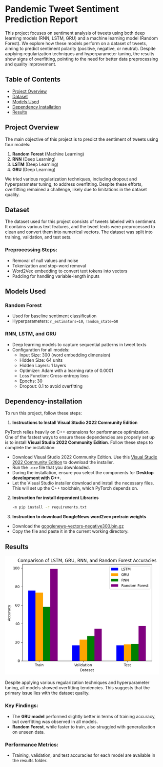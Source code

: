 # Pandemic Tweet Sentiment Prediction Report

This project focuses on sentiment analysis of tweets using both deep learning models (RNN, LSTM, GRU) and a machine learning model (Random Forest). We explore how these models perform on a dataset of tweets, aiming to predict sentiment polarity (positive, negative, or neutral). Despite applying regularization techniques and hyperparameter tuning, the results show signs of overfitting, pointing to the need for better data preprocessing and quality improvement.

## Table of Contents

- [Project Overview](#project-overview)
- [Dataset](#dataset)
- [Models Used](#models-used)
- [Dependency Installation](#dependency-installation)
- [Results](#results)

## Project Overview

The main objective of this project is to predict the sentiment of tweets using four models:

1. **Random Forest** (Machine Learning)
2. **RNN** (Deep Learning)
3. **LSTM** (Deep Learning)
4. **GRU** (Deep Learning)

We tried various regularization techniques, including dropout and hyperparameter tuning, to address overfitting. Despite these efforts, overfitting remained a challenge, likely due to limitations in the dataset quality.

## Dataset

The dataset used for this project consists of tweets labeled with sentiment. It contains various text features, and the tweet texts were preprocessed to clean and convert them into numerical vectors. The dataset was split into training, validation, and test sets.

### Preprocessing Steps:
- Removal of null values and noise
- Tokenization and stop-word removal
- Word2Vec embedding to convert text tokens into vectors
- Padding for handling variable-length inputs

## Models Used

### Random Forest
- Used for baseline sentiment classification
- Hyperparameters: `n_estimators=10`, `random_state=50`

### RNN, LSTM, and GRU
- Deep learning models to capture sequential patterns in tweet texts
- Configuration for all models:
  - Input Size: 300 (word embedding dimension)
  - Hidden Size: 64 units
  - Hidden Layers: 1 layers
  - Optimizer: Adam with a learning rate of 0.0001
  - Loss Function: Cross-entropy loss
  - Epochs: 30
  - Dropout: 0.1 to avoid overfitting

## Dependency-installation

To run this project, follow these steps:

1. **Instructions to Install Visual Studio 2022 Community Edition**

PyTorch relies heavily on C++ extensions for performance optimization. One of the fastest ways to ensure these dependencies are properly set up is to install **Visual Studio 2022 Community Edition**. Follow these steps to complete the installation:

   - Download Visual Studio 2022 Community Edition. Use this [Visual Studio 2022 Community Edition](https://visualstudio.microsoft.com/vs/community/) to download the installer.
   - Run the `.exe` file that you downloaded.
   - During the installation, ensure you select the components for **Desktop development with C++**.
   - Let the Visual Studio installer download and install the necessary files. This will set up the C++ toolchain, which PyTorch depends on.

2. **Instruction for install dependent Libraries**

   ```bash
   -m pip install -r requirements.txt
   ```

3. **Instruction to download GoogleNews word2vec pretrain weights**

  - Download the [googlenews-vectors-negative300.bin.gz](https://drive.google.com/file/d/0B7XkCwpI5KDYNlNUTTlSS21pQmM/view?resourcekey=0-wjGZdNAUop6WykTtMip30g)
  - Copy the file and paste it in the current working directory.

## Results
![Model Comparison](images/model_comparison.png)

Despite applying various regularization techniques and hyperparameter tuning, all models showed overfitting tendencies. This suggests that the primary issue lies with the dataset quality. 

### Key Findings:
- The **GRU model** performed slightly better in terms of training accuracy, but overfitting was observed in all models.
- **Random Forest**, while faster to train, also struggled with generalization on unseen data.

### Performance Metrics:
- Training, validation, and test accuracies for each model are available in the results folder.
